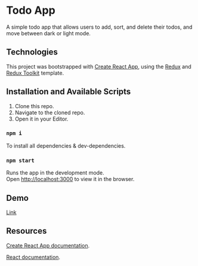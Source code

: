 # Todo App
A simple todo app that allows users to add, sort, and delete their todos, and move between dark or light mode.
## Technologies
This project was bootstrapped with [Create React App](https://github.com/facebook/create-react-app), using the [Redux](https://redux.js.org/) and [Redux Toolkit](https://redux-toolkit.js.org/) template.

## Installation and Available Scripts

1. Clone this repo.
2. Navigate to the cloned repo.
3. Open it in your Editor.

### `npm i`
To install all dependencies & dev-dependencies.

### `npm start`

Runs the app in the development mode.<br />
Open [http://localhost:3000](http://localhost:3000) to view it in the browser.



## Demo

[Link](https://todo-sondos.herokuapp.com/)


## Resources

[Create React App documentation](https://facebook.github.io/create-react-app/docs/getting-started).

[React documentation](https://reactjs.org/).
